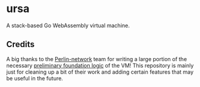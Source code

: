 # ursa

A stack-based Go WebAssembly virtual machine.

## Credits

A big thanks to the [Perlin-network](https://github.com/perlin-network) team for writing a large portion of the necessary [preliminary foundation logic](https://github.com/perlin-network/life) of the VM! This repository is mainly just for cleaning up a bit of their work and adding certain features that may be useful in the future.
